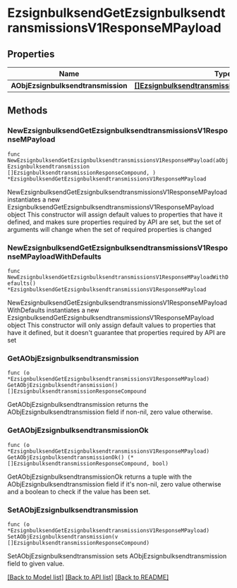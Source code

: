 # EzsignbulksendGetEzsignbulksendtransmissionsV1ResponseMPayload

## Properties

Name | Type | Description | Notes
------------ | ------------- | ------------- | -------------
**AObjEzsignbulksendtransmission** | [**[]EzsignbulksendtransmissionResponseCompound**](EzsignbulksendtransmissionResponseCompound.md) |  | 

## Methods

### NewEzsignbulksendGetEzsignbulksendtransmissionsV1ResponseMPayload

`func NewEzsignbulksendGetEzsignbulksendtransmissionsV1ResponseMPayload(aObjEzsignbulksendtransmission []EzsignbulksendtransmissionResponseCompound, ) *EzsignbulksendGetEzsignbulksendtransmissionsV1ResponseMPayload`

NewEzsignbulksendGetEzsignbulksendtransmissionsV1ResponseMPayload instantiates a new EzsignbulksendGetEzsignbulksendtransmissionsV1ResponseMPayload object
This constructor will assign default values to properties that have it defined,
and makes sure properties required by API are set, but the set of arguments
will change when the set of required properties is changed

### NewEzsignbulksendGetEzsignbulksendtransmissionsV1ResponseMPayloadWithDefaults

`func NewEzsignbulksendGetEzsignbulksendtransmissionsV1ResponseMPayloadWithDefaults() *EzsignbulksendGetEzsignbulksendtransmissionsV1ResponseMPayload`

NewEzsignbulksendGetEzsignbulksendtransmissionsV1ResponseMPayloadWithDefaults instantiates a new EzsignbulksendGetEzsignbulksendtransmissionsV1ResponseMPayload object
This constructor will only assign default values to properties that have it defined,
but it doesn't guarantee that properties required by API are set

### GetAObjEzsignbulksendtransmission

`func (o *EzsignbulksendGetEzsignbulksendtransmissionsV1ResponseMPayload) GetAObjEzsignbulksendtransmission() []EzsignbulksendtransmissionResponseCompound`

GetAObjEzsignbulksendtransmission returns the AObjEzsignbulksendtransmission field if non-nil, zero value otherwise.

### GetAObjEzsignbulksendtransmissionOk

`func (o *EzsignbulksendGetEzsignbulksendtransmissionsV1ResponseMPayload) GetAObjEzsignbulksendtransmissionOk() (*[]EzsignbulksendtransmissionResponseCompound, bool)`

GetAObjEzsignbulksendtransmissionOk returns a tuple with the AObjEzsignbulksendtransmission field if it's non-nil, zero value otherwise
and a boolean to check if the value has been set.

### SetAObjEzsignbulksendtransmission

`func (o *EzsignbulksendGetEzsignbulksendtransmissionsV1ResponseMPayload) SetAObjEzsignbulksendtransmission(v []EzsignbulksendtransmissionResponseCompound)`

SetAObjEzsignbulksendtransmission sets AObjEzsignbulksendtransmission field to given value.



[[Back to Model list]](../README.md#documentation-for-models) [[Back to API list]](../README.md#documentation-for-api-endpoints) [[Back to README]](../README.md)


